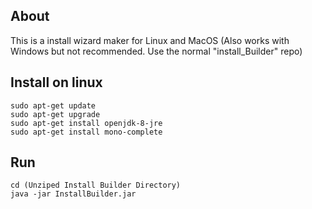 About
-----
This is a install wizard maker for Linux and MacOS (Also works with Windows but not recommended. Use the normal "install_Builder" repo)

Install on linux
-----------------
```shell
sudo apt-get update
sudo apt-get upgrade
sudo apt-get install openjdk-8-jre
sudo apt-get install mono-complete
```

Run
---
```shell
cd (Unziped Install Builder Directory)
java -jar InstallBuilder.jar
```
